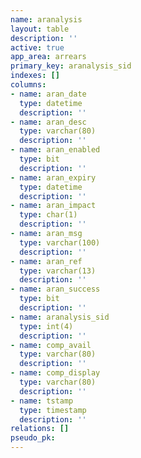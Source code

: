 ```yaml
---
name: aranalysis
layout: table
description: ''
active: true
app_area: arrears
primary_key: aranalysis_sid
indexes: []
columns:
- name: aran_date
  type: datetime
  description: ''
- name: aran_desc
  type: varchar(80)
  description: ''
- name: aran_enabled
  type: bit
  description: ''
- name: aran_expiry
  type: datetime
  description: ''
- name: aran_impact
  type: char(1)
  description: ''
- name: aran_msg
  type: varchar(100)
  description: ''
- name: aran_ref
  type: varchar(13)
  description: ''
- name: aran_success
  type: bit
  description: ''
- name: aranalysis_sid
  type: int(4)
  description: ''
- name: comp_avail
  type: varchar(80)
  description: ''
- name: comp_display
  type: varchar(80)
  description: ''
- name: tstamp
  type: timestamp
  description: ''
relations: []
pseudo_pk: 
---
```


